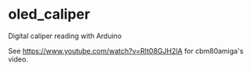 # oled_caliper
Digital caliper reading with Arduino

See https://www.youtube.com/watch?v=RIt08GJH2IA for cbm80amiga's video. 
